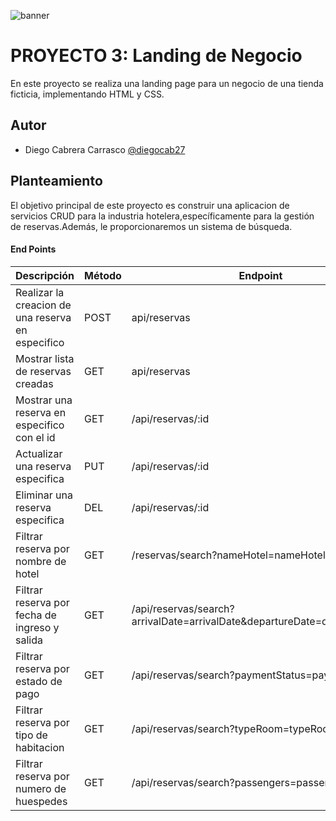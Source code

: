 ![banner](https://github.com/diegocab27/proyecto1/assets/162330383/d1251c1c-916c-4b7c-b57b-cab573e44281)

# PROYECTO 3: Landing de Negocio

En este proyecto se realiza una landing page para un negocio de una tienda ficticia, implementando HTML y CSS.


## Autor
- Diego Cabrera Carrasco  [@diegocab27](https://www.github.com/diegocab27)

## Planteamiento

El objetivo principal de este proyecto es construir una aplicacion de servicios CRUD para la industria hotelera,específicamente para la gestión de reservas.Además, le proporcionaremos un sistema de búsqueda.


#### End Points

| Descripción                                    | Método | Endpoint                            
| ---------------------------------------------- | ------ | --------------------------
| Realizar la creacion de una reserva en especifico | POST    | api/reservas                    |
| Mostrar lista de reservas creadas | GET    |  api/reservas                   |
| Mostrar una reserva en especifico con el id      | GET | /api/reservas/:id                     |
| Actualizar una reserva especifica               | PUT   | /api/reservas/:id |
|Eliminar una reserva especifica                  | DEL   | /api/reservas/:id | 
|Filtrar reserva por nombre de hotel              | GET    | /reservas/search?nameHotel=nameHotel | 
|Filtrar reserva por fecha de ingreso y salida     | GET    | /api/reservas/search?arrivalDate=arrivalDate&departureDate=departureDate| 
|Filtrar reserva por estado de pago              | GET    | /api/reservas/search?paymentStatus=paymentStatus| 
|Filtrar reserva por tipo de habitacion             | GET    | /api/reservas/search?typeRoom=typeRoom| 
|Filtrar reserva por numero de huespedes           | GET    | /api/reservas/search?passengers=passengers| 



